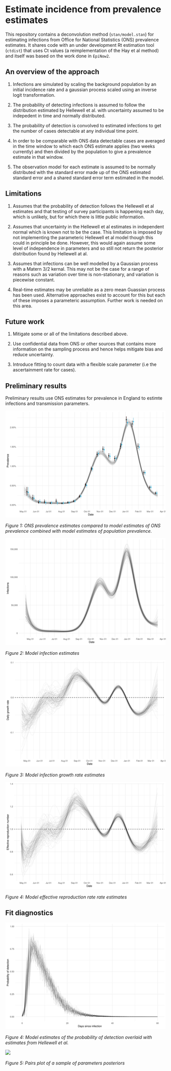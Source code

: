 
# Estimate incidence from prevalence estimates

This repository contains a deconvolution method (`stan/model.stan`) for estimating infections from Office for National Statistics (ONS) prevalence estimates. It shares code with an under development Rt estimation tool (`ctdist`) that uses Ct values (a reimplementation of the Hay et al method) and itself was based on the work done in `EpiNow2`.

## An overview of the approach

1. Infections are simulated by scaling the background population by an initial incidence rate and a gaussian process scaled using an inverse logit transformation.

2. The probability of detecting infections is assumed to follow the distribution estimated by Hellewell et al. with uncertainty assumed to be indepedent in time and normally distributed.

3. The probability of detection is convolved to estimated infections to get the number of cases detectable at any individual time point.

4. In order to be comparable with ONS data detectable cases are averaged in the time window to which each ONS estimate applies (two weeks currently) and then divided by the population to give a prevalence estimate in that window. 

5. The observation model for each estimate is assumed to be normally distributed with the standard error made up of the ONS estimated standard error and a shared standard error term estimated in the model. 

## Limitations

1. Assumes that the probability of detection follows the Hellewell et al estimates and that testing of survey participants is happening each day, which is unlikely, but for which there is little public information.

2. Assumes that uncertainty in the Hellewell et al estimates in independent normal which is known not to be the case. This limitation is imposed by not implementing the parameteric Hellewell et al model though this could in principle be done. However, this would again assume some level of independence in parameters and so still not return the posterior distribution found by Hellewell at al. 

3. Assumes that infections can be well modelled by a Gaussian process with a Matern 3/2 kernal. This may not be the case for a range of reasons such as variation over time is non-stationary, and variation is piecewise constant.

4. Real-time estimates may be unreliable as a zero mean Guassian process has been used. Alternative approaches exist to account for this but each of these imposes a parameteric assumption. Further work is needed on this area.

## Future work

1. Mitigate some or all of the limitations described above.

2. Use confidential data from ONS or other sources that contains more information on the sampling process and hence helps mitigate bias and reduce uncertainty.

3. Introduce fitting to count data with a flexible scale parameter (i.e the ascertainment rate for cases).

## Preliminary results

Preliminary results use ONS estimates for prevalence in England to estimte infections and transmission parameters.

![](figures/readme/prevalence.png)

*Figure 1: ONS prevalence estimates compared to model estimates of ONS prevalence combined with model estimates of population prevalence.*

![](figures/readme/infections.png)

*Figure 2: Model infection estimates*

![](figures/readme/growth.png)

*Figure 3: Model infection growth rate estimates*

![](figures/readme/Rt.png)

*Figure 4: Model effective reproduction rate rate estimates*


## Fit diagnostics

![](figures/readme/probability-detection.png)

*Figure 4: Model estimates of the probability of detection overlaid with estimates from Hellewell et al.*


![](figures/readme/pairs.png)

*Figure 5: Pairs plot of a sample of parameters posteriors*
